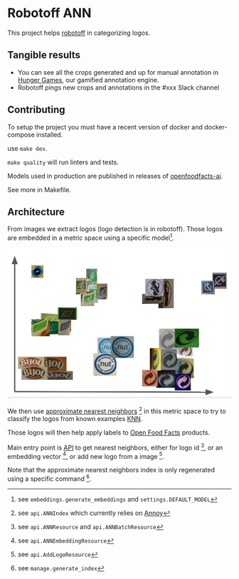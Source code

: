 # Robotoff ANN

This project helps [robotoff](https://github.com/openfoodfacts/robotoff) in categorizing logos.

## Tangible results
* You can see all the crops generated and up for manual annotation in [Hunger Games](https://hunger.openfoodfacts.org/logos), our gamified annotation engine.
* Robotoff pings new crops and annotations in the #xxx Slack channel

## Contributing

To setup the project you must have a recent version of docker and docker-compose installed.

use `make dev`.

`make quality` will run linters and tests.

Models used in production are published in releases of [openfoodfacts-ai](https://github.com/openfoodfacts/openfoodfacts-ai/).

See more in Makefile.

## Architecture

From images we extract logos (logo detection is in robotoff).
Those logos are embedded in a metric space using a specific model[^embedding].

![Artist view of logo embeddings](./docs/logos-embedding.jpg)

We then use [approximate nearest neighbors](https://en.wikipedia.org/wiki/Nearest_neighbor_search#Approximate_nearest_neighbor) [^ann_index]
in this metric space
to try to classify the logos from known examples [KNN](https://en.wikipedia.org/wiki/K-nearest_neighbors_algorithm).

Those logos will then
help apply labels to [Open Food Facts](https://world.openfoodfacts.org) products.

Main entry point is [API](./api.py) to get nearest neighbors,
either for logo id [^nn_id], or an embedding vector [^nn_embedding], or add new logo from a image [^add_logo].

Note that the approximate nearest neighbors index is only regenerated using a specific command [^index_regenerate].


[^embedding]: see `embeddings.generate_embeddings`
and `settings.DEFAULT_MODEL`

[^ann_index]: see `api.ANNIndex` which currently relies on [Annoy](https://github.com/spotify/annoy/)

[^nn_id]: see `api.ANNResource` and `api.ANNBatchResource`

[^nn_embedding]: see `api.ANNEmbeddingResource`

[^add_logo]: see `api.AddLogoResource`

[^index_regenerate]: see `manage.generate_index`
